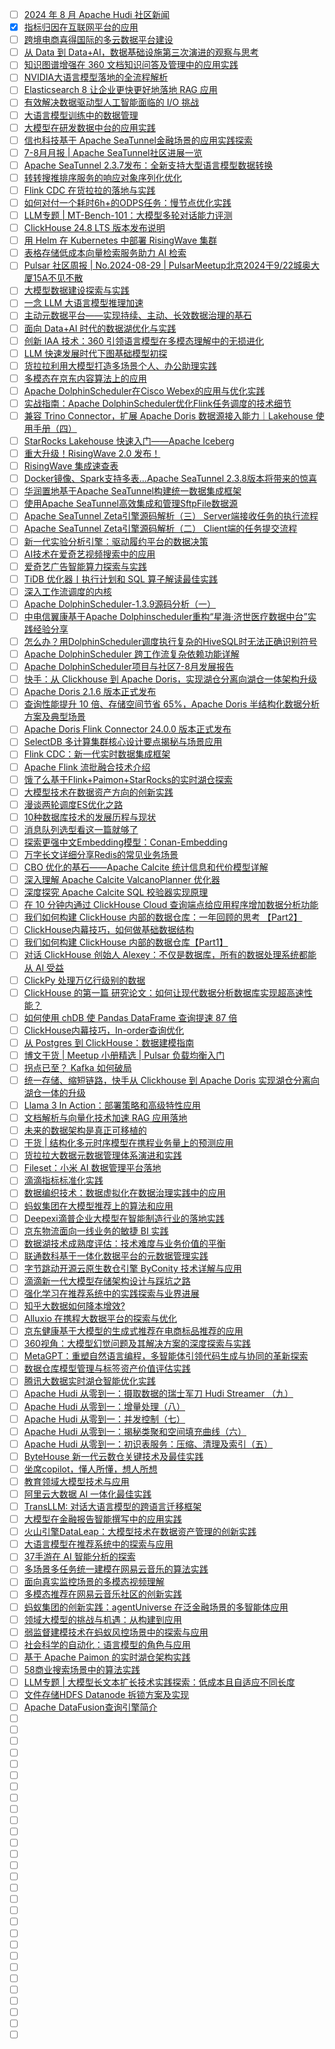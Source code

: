 - [ ] [2024 年 8 月 Apache Hudi 社区新闻](https://mp.weixin.qq.com/s/g_Wb_GPVXeVNtqE6eVRtRQ)
- [x] [指标归因在互联网平台的应用](https://smartsi.blog.csdn.net/article/details/143352049)
- [ ] [跨境电商喜得国际的多云数据平台建设](https://mp.weixin.qq.com/s/XRRnxvo0lzGUkw3vmn8tdw)
- [ ] [从 Data 到 Data+AI，数据基础设施第三次演进的观察与思考](https://mp.weixin.qq.com/s/JWUp_wkYrCVsLM59eEqYNw)
- [ ] [知识图谱增强在 360 文档知识问答及管理中的应用实践](https://mp.weixin.qq.com/s/_-hzJHYvrth0yBr8L5Ld-Q)
- [ ] [NVIDIA大语言模型落地的全流程解析](https://mp.weixin.qq.com/s/9U7t3MKnk22VhUEke7OQmw)
- [ ] [Elasticsearch 8 让企业更快更好地落地 RAG 应用](https://mp.weixin.qq.com/s/smR2Q_HarUFA4pSCoN8tNA)
- [ ] [有效解决数据驱动型人工智能面临的 I/O 挑战](https://mp.weixin.qq.com/s/BtDs3rjyuml7Nrs6Kj2Eng)
- [ ] [大语言模型训练中的数据管理](https://mp.weixin.qq.com/s/Ul7OaGAyrbcUJz0Q8xzeZQ)
- [ ] [大模型在研发数据中台的应用实践](https://mp.weixin.qq.com/s/-c04q-thalvpZhS8n7JepQ)
- [ ] [信也科技基于 Apache SeaTunnel金融场景的应用实践探索](https://mp.weixin.qq.com/s/71Yrbo5RO6FANJzzf3dZag)
- [ ] [7-8月月报 | Apache SeaTunnel社区进展一览](https://mp.weixin.qq.com/s/HDcOuUIjT4ApsizoSIFGWQ)
- [ ] [Apache SeaTunnel 2.3.7发布：全新支持大型语言模型数据转换](https://mp.weixin.qq.com/s/V0TC19GxjlVInOAacEIhuw)
- [ ] [转转搜推排序服务的响应对象序列化优化](https://mp.weixin.qq.com/s/X0RyPEGl7WQ8WRI5Q1fV4Q)
- [ ] [Flink CDC 在货拉拉的落地与实践](https://mp.weixin.qq.com/s/ZSc4ZPKwJQnfr_yDQHLzYg)
- [ ] [如何对付一个耗时6h+的ODPS任务：慢节点优化实践](https://mp.weixin.qq.com/s/xKOmGl4QzCsmwMtgYPRkhA)
- [ ] [LLM专题 | MT-Bench-101：大模型多轮对话能力评测](https://mp.weixin.qq.com/s/o9vzNkknnO4ijOVlHmTpGA)
- [ ] [ClickHouse 24.8 LTS 版本发布说明](https://mp.weixin.qq.com/s/xc1_6m-3sUBr2T7_t4m3jQ)
- [ ] [用 Helm 在 Kubernetes 中部署 RisingWave 集群](https://mp.weixin.qq.com/s/Ums63FRrB7DkkhsYaHs7ig)
- [ ] [表格存储低成本向量检索服务助力 AI 检索](https://mp.weixin.qq.com/s/gl-GLogaiBtgNMDqMgVnqg)
- [ ] [Pulsar 社区周报 | No.2024-08-29 | PulsarMeetup北京2024于9/22城奥大厦15A不见不散](https://mp.weixin.qq.com/s/4qTW5zaEe4Y2JASqPKm82w)
- [ ] [大模型数据建设探索与实践](https://mp.weixin.qq.com/s/piYayFOaHzq9aZtgCTD27A)
- [ ] [一念 LLM 大语言模型推理加速](https://mp.weixin.qq.com/s/ygIPqII2RYkvu7nPaJsJ3w)
- [ ] [主动元数据平台——实现持续、主动、长效数据治理的基石](https://mp.weixin.qq.com/s/TFjJ799IOPkwG_Ywz3piow)
- [ ] [面向 Data+AI 时代的数据湖优化与实践](https://mp.weixin.qq.com/s/HwnGaPWscY0BvAek-4bHpQ)
- [ ] [创新 IAA 技术：360 引领语言模型在多模态理解中的无损进化](https://mp.weixin.qq.com/s/wQIsgThuvFTCbLSVpTRT-Q)
- [ ] [LLM 快速发展时代下图基础模型初探](https://mp.weixin.qq.com/s/-sY1jV_2X57PFbMskoCUCA)
- [ ] [货拉拉利用大模型打造多场景个人、办公助理实践](https://mp.weixin.qq.com/s/ZOMWQ6iYf7gQ1l6QDM02cg)
- [ ] [多模态在京东内容算法上的应用](https://mp.weixin.qq.com/s/Em5jQPo_ri06AT5IWzvbCA)
- [ ] [Apache DolphinScheduler在Cisco Webex的应用与优化实践](https://mp.weixin.qq.com/s/2_ub8LBwKmWkGC1R9u0UTw)
- [ ] [实战指南：Apache DolphinScheduler优化Flink任务调度的技术细节](https://mp.weixin.qq.com/s/WOatK4Av51m1_JQ9nRxxKg)
- [ ] [兼容 Trino Connector，扩展 Apache Doris 数据源接入能力｜Lakehouse 使用手册（四）](https://mp.weixin.qq.com/s/tDFSAXyeayLYqUDV8KdnpA)
- [ ] [StarRocks Lakehouse 快速入门——Apache Iceberg](https://mp.weixin.qq.com/s/pIXKXKNBLG5EPkAkiowBLQ)
- [ ] [重大升级！RisingWave 2.0 发布！](https://mp.weixin.qq.com/s/Kq37BfymAd3ZZyeY0jOAcg)
- [ ] [RisingWave 集成速查表](https://mp.weixin.qq.com/s/nOs4admNMMgw9ziCafvFbw)
- [ ] [Docker镜像、Spark支持多表...Apache SeaTunnel 2.3.8版本将带来的惊喜](https://mp.weixin.qq.com/s/uBh7p1BaSEpZsCYdBCAm7Q)
- [ ] [华润置地基于Apache SeaTunnel构建统一数据集成框架](https://mp.weixin.qq.com/s/br5zzwHnZVGwyIVtuOIsLQ)
- [ ] [使用Apache SeaTunnel高效集成和管理SftpFile数据源](https://mp.weixin.qq.com/s/mmsE15ocH5YFo0PoZuCqxQ)
- [ ] [Apache SeaTunnel Zeta引擎源码解析（三） Server端接收任务的执行流程](https://mp.weixin.qq.com/s/esTd-15JZXYvjQ5s0KtD7Q)
- [ ] [Apache SeaTunnel Zeta引擎源码解析（二） Client端的任务提交流程](https://mp.weixin.qq.com/s/khKtrSwvqqEvogevYiGC0g)
- [ ] [新一代实验分析引擎：驱动履约平台的数据决策](https://mp.weixin.qq.com/s/vdqaat4ioQ2rqqy0JxvMVQ)
- [ ] [AI技术在爱奇艺视频搜索中的应用](https://mp.weixin.qq.com/s/K02gGawk_4Ej5rWlPxfAZQ)
- [ ] [爱奇艺广告智能算力探索与实践](https://mp.weixin.qq.com/s/DU4uMuQ7WzU6bz1mAxsZug)
- [ ] [TiDB 优化器丨执行计划和 SQL 算子解读最佳实践](https://mp.weixin.qq.com/s/uGG2yY_8O8Rle9hdInl5SA)
- [ ] [深入工作流调度的内核](https://mp.weixin.qq.com/s/KOgMBaAr87kCQ_Iy1iKnNw)
- [ ] [Apache DolphinScheduler-1.3.9源码分析（一）](https://mp.weixin.qq.com/s/mjHb7zOHKp7fqXqVI16cVA)
- [ ] [中电信翼康基于Apache Dolphinscheduler重构“星海·济世医疗数据中台”实践经验分享](https://mp.weixin.qq.com/s/R_xM0M98lE3QSUrC-EadjA)
- [ ] [怎么办？用DolphinScheduler调度执行复杂的HiveSQL时无法正确识别符号](https://mp.weixin.qq.com/s/iOMsZh-XiaJsVoD4XTGvYg)
- [ ] [Apache DolphinScheduler 跨工作流复杂依赖功能详解](https://mp.weixin.qq.com/s/GcTjPWMqOT3X81-l-TMYAA)
- [ ] [Apache DolphinScheduler项目与社区7-8月发展报告](https://mp.weixin.qq.com/s/9L23FJkwWiqaYOi6_R2p_A)
- [ ] [快手：从 Clickhouse 到 Apache Doris，实现湖仓分离向湖仓一体架构升级](https://mp.weixin.qq.com/s/fVk_o9c59jw3GVMfQrvaxw)
- [ ] [Apache Doris 2.1.6 版本正式发布](https://mp.weixin.qq.com/s/m2YGPjoiVL2CnV-gk79eJw)
- [ ] [查询性能提升 10 倍、存储空间节省 65%，Apache Doris 半结构化数据分析方案及典型场景](https://mp.weixin.qq.com/s/fGtS3BUMMKOh4C99dLpzLA)
- [ ] [Apache Doris Flink Connector 24.0.0 版本正式发布](https://mp.weixin.qq.com/s/Fh3nMplePwhdzMi8Y8VBOQ)
- [ ] [SelectDB 多计算集群核心设计要点揭秘与场景应用](https://mp.weixin.qq.com/s/LEORVOrn-ptDPKlVASufzA)
- [ ] [Flink CDC：新一代实时数据集成框架](https://mp.weixin.qq.com/s/kV77xw5rlmxDRoDpt7a65w)
- [ ] [Apache Flink 流批融合技术介绍](https://mp.weixin.qq.com/s/ybwkxyIeojehHdT2ZVy03A)
- [ ] [饿了么基于Flink+Paimon+StarRocks的实时湖仓探索](https://mp.weixin.qq.com/s/HyQS1hOoRvDWqizZLZ9M-Q)
- [ ] [大模型技术在数据资产方向的创新实践](https://mp.weixin.qq.com/s/Gm_G9lcpTzwihomzj4awRw)
- [ ] [漫谈两轮调度ES优化之路](https://mp.weixin.qq.com/s/kZ9mJ3e5Ynisaxgz20JpqA)
- [ ] [10种数据库技术的发展历程与现状](https://mp.weixin.qq.com/s/AAxlJzX_S_-ScJRtUktm4g)
- [ ] [消息队列选型看这一篇就够了](https://mp.weixin.qq.com/s/jWKHAic4Tt4Ohsj4pTmYFw)
- [ ] [探索更强中文Embedding模型：Conan-Embedding](https://mp.weixin.qq.com/s/5upU8Yf-6Bcn0kfxk7-V2Q)
- [ ] [万字长文详细分享Redis的常见业务场景](https://mp.weixin.qq.com/s/srkd73bS2n3mjIADLVg72A)
- [ ] [CBO 优化的基石——Apache Calcite 统计信息和代价模型详解](https://mp.weixin.qq.com/s/dfnh7ja_rCO2MqRvtSboTg)
- [ ] [深入理解 Apache Calcite ValcanoPlanner 优化器](https://mp.weixin.qq.com/s/rBDSs4Ul7RdpvBPPkYq8Mw)
- [ ] [深度探究 Apache Calcite SQL 校验器实现原理](https://mp.weixin.qq.com/s/vev4QM0eczofP1R_3dlsYg)
- [ ] [在 10 分钟内通过 ClickHouse Cloud 查询端点给应用程序增加数据分析功能](https://mp.weixin.qq.com/s/PjBb7nk-0uc-PTgAjlf7kg)
- [ ] [我们如何构建 ClickHouse 内部的数据仓库：一年回顾的思考 【Part2】](https://mp.weixin.qq.com/s/dS5-SoWbxUN_PU70QYdoLA)
- [ ] [ClickHouse内幕技巧，如何做基础数据结构](https://mp.weixin.qq.com/s/1jjr0muG46e5mMJRBKed2A)
- [ ] [我们如何构建 ClickHouse 内部的数据仓库【Part1】](https://mp.weixin.qq.com/s/t8tRAOc0jcGICp-OmhXybQ)
- [ ] [对话 ClickHouse 创始人 Alexey：不仅是数据库，所有的数据处理系统都能从 AI 受益](https://mp.weixin.qq.com/s/R6MWUpFp2w3MPjMOZNDn2Q)
- [ ] [ClickPy 处理万亿行级别的数据](https://mp.weixin.qq.com/s/UUgR6gvhgJ-u-TeMMUn5bg)
- [ ] [ClickHouse 的第一篇 研究论文：如何让现代数据分析数据库实现超高速性能？](https://mp.weixin.qq.com/s/v3ZoIxGYz29VcK7LbWhANA)
- [ ] [如何使用 chDB 使 Pandas DataFrame 查询提速 87 倍](https://mp.weixin.qq.com/s/zLsCnowzdjxwWY8z2-AB8A)
- [ ] [ClickHouse内幕技巧，In-order查询优化](https://mp.weixin.qq.com/s/ipN43yVT2hqpeQBc_F8q8Q)
- [ ] [从 Postgres 到 ClickHouse：数据建模指南](https://mp.weixin.qq.com/s/ib-8goi1ldoBM4s7DR57Yg)
- [ ] [博文干货 | Meetup 小册精选 | Pulsar 负载均衡入门](https://mp.weixin.qq.com/s/f2g2rqAOYyVyb-nw4kFi2A)
- [ ] [拐点已至？ Kafka 如何破局](https://mp.weixin.qq.com/s/LD4W7Vt1QS5QXHC8Us80zw)
- [ ] [统一存储、缩短链路，快手从 Clickhouse 到 Apache Doris 实现湖仓分离向湖仓一体的升级](https://mp.weixin.qq.com/s/LJ9b5g5HOPBs5PcCGz39KA)
- [ ] [Llama 3 In Action：部署策略和高级特性应用](https://mp.weixin.qq.com/s/EuzpanztltctDWevQK0yeA)
- [ ] [文档解析与向量化技术加速 RAG 应用落地](https://mp.weixin.qq.com/s/BFLldZr4YdUAf66ZvTROAw)
- [ ] [未来的数据架构是真正可移植的](https://mp.weixin.qq.com/s/OGxumm-m1MR2vSQrzshBpg)
- [ ] [干货 | 结构化多元时序模型在携程业务量上的预测应用](https://mp.weixin.qq.com/s/QMADitomv39FKcUlm6p5Tw)
- [ ] [货拉拉大数据元数据管理体系演进和实践](https://mp.weixin.qq.com/s/QMFvkwZW_5l37zA3IiNHtA)
- [ ] [Fileset：小米 AI 数据管理平台落地](https://mp.weixin.qq.com/s/8f9xE408mRwSn2ZymWOJhA)
- [ ] [滴滴指标标准化实践](https://mp.weixin.qq.com/s/RNWm5Eq0YG4jgCZntCSQFA)
- [ ] [数据编织技术：数据虚拟化在数据治理实践中的应用](https://mp.weixin.qq.com/s/YlSV25Vj6oqX6NfpUj8fXw)
- [ ] [蚂蚁集团在大模型推荐上的算法和应用](https://mp.weixin.qq.com/s/Itfn2573Sh5xb4gmFF4drg)
- [ ] [Deepexi滴普企业大模型在智能制造行业的落地实践](https://mp.weixin.qq.com/s/cuUD4I0FW35UX2ZFqStowA)
- [ ] [京东物流面向一线业务的敏捷 BI 实践](https://mp.weixin.qq.com/s/-N-4d1ZeCQHsHgKskiQ5Nw)
- [ ] [数据湖技术成熟度评估：技术难度与业务价值的平衡](https://mp.weixin.qq.com/s/LvnZZt_bOV4wurF8mBxbWA)
- [ ] [联通数科基于一体化数据平台的元数据管理实践](https://mp.weixin.qq.com/s/IgR7j5sN7WbFzqKhaHZB6A)
- [ ] [字节跳动开源云原生数仓引擎 ByConity 技术详解与应用](https://mp.weixin.qq.com/s/4lcpC8dt4ga6j8RPR-v3OQ)
- [ ] [滴滴新一代大模型存储架构设计与踩坑之路](https://mp.weixin.qq.com/s/kY7ZmhWj8SiEvreM1Z0tYA)
- [ ] [强化学习在推荐系统中的实践探索与业界进展](https://mp.weixin.qq.com/s/0F17AkUMvEmRMIABpjvgFQ)
- [ ] [知乎大数据如何降本增效?](https://mp.weixin.qq.com/s/GuJtLC0NdZh7rIXWPQiS3Q)
- [ ] [Alluxio 在携程大数据平台的探索与优化](https://mp.weixin.qq.com/s/tdW-ARJ3832b3QC45l9mZQ)
- [ ] [京东健康基于大模型的生成式推荐在电商标品推荐的应用](https://mp.weixin.qq.com/s/jN1OAKcRhJOt-qvPEE3gbg)
- [ ] [360视角：大模型幻觉问题及其解决方案的深度探索与实践](https://mp.weixin.qq.com/s/OzI5PLmHSn7iYpoAEMKhXw)
- [ ] [MetaGPT：重塑自然语言编程，多智能体引领代码生成与协同的革新探索](https://mp.weixin.qq.com/s/9GqUgXuGXohehF1uHdzO9g)
- [ ] [数据仓库模型管理与标签资产价值评估实践](https://mp.weixin.qq.com/s/op6Vk1znjARs0_dCBdo-uQ)
- [ ] [腾讯大数据实时湖仓智能优化实践](https://mp.weixin.qq.com/s/Fqlz2UTvGCFUcimT75CN-w)
- [ ] [Apache Hudi 从零到一：摄取数据的瑞士军刀 Hudi Streamer （九）](https://mp.weixin.qq.com/s/0sCtaSb41KE9MyOgjX6sng)
- [ ] [Apache Hudi 从零到一：增量处理（八）](https://mp.weixin.qq.com/s/xnQmAFddd5KChQvXJ2YKrA)
- [ ] [Apache Hudi 从零到一：并发控制（七）](https://mp.weixin.qq.com/s/h02L5xrK1RwY33GdP8K_rw)
- [ ] [Apache Hudi 从零到一：揭秘类聚和空间填充曲线（六）](https://mp.weixin.qq.com/s/2tJMmKPnivHpoJdNRuUYFQ)
- [ ] [Apache Hudi 从零到一：初识表服务：压缩、清理及索引（五）](https://mp.weixin.qq.com/s/ZEV3xiWFZV80_aPtkyU55A)
- [ ] [ByteHouse 新一代云数仓关键技术及最佳实践](https://mp.weixin.qq.com/s/tPOt9ImSNkle3pHvRDILNg)
- [ ] [坐席copilot，懂人所懂，想人所想](https://mp.weixin.qq.com/s/rh1PGrgr6YcbGnfEJjl_Fg)
- [ ] [教育领域大模型技术与应用](https://mp.weixin.qq.com/s/874a6a8tt-NF6BuHlemKWA)
- [ ] [阿里云大数据 AI 一体化最佳实践](https://mp.weixin.qq.com/s/eUE4cGS3CkLGWQj5XigUzQ)
- [ ] [TransLLM: 对话大语言模型的跨语言迁移框架](https://mp.weixin.qq.com/s/lKxHPtG7X5yFIES-qpFzPQ)
- [ ] [大模型在金融报告智能撰写中的应用实践](https://mp.weixin.qq.com/s/CriuQvlNV3msJI2z_HbUlQ)
- [ ] [火山引擎DataLeap：大模型技术在数据资产管理的创新实践](https://mp.weixin.qq.com/s/ADa3pV-mRx8yW200O_Ogag)
- [ ] [大语言模型在推荐系统中的探索与应用](https://mp.weixin.qq.com/s/y5-Sa-WaN0y2zwUX0g1EXg)
- [ ] [37手游在 AI 智能分析的探索](https://mp.weixin.qq.com/s/zAyscChPex1oc8hObQ4Lzg)
- [ ] [多场景多任务统一建模在网易云音乐的算法实践](https://mp.weixin.qq.com/s/GVTvxLZaAIHPVSBhavtc8Q)
- [ ] [面向真实监控场景的多模态视频理解](https://mp.weixin.qq.com/s/3iPeKtqVEKvWpOb_pqEOXA)
- [ ] [多模态推荐在网易云音乐社区的创新实践](https://mp.weixin.qq.com/s/_zAAMtAtGFcrtwTwZ1R6jg)
- [ ] [蚂蚁集团的创新实践：agentUniverse 在泛金融场景的多智能体应用](https://mp.weixin.qq.com/s/dhFfdC43a74k4uahCs24-Q)
- [ ] [领域大模型的挑战与机遇：从构建到应用](https://mp.weixin.qq.com/s/UMd9U4qII5zt0ofiHdo4bg)
- [ ] [弱监督建模技术在蚂蚁风控场景中的探索与应用](https://mp.weixin.qq.com/s/-iGdHXEIoPmauLZMVWrnYQ)
- [ ] [社会科学的自动化：语言模型的角色与应用](https://mp.weixin.qq.com/s/ArCT2D5pky64nNwU3i4GJQ)
- [ ] [基于 Apache Paimon 的实时湖仓架构实践](https://mp.weixin.qq.com/s/mTZYaAqgWHftf-BnNaMf-A)
- [ ] [58商业搜索场景中的算法实践](https://mp.weixin.qq.com/s/oJ8SSkB1-NoIRcjAfWmqEQ)
- [ ] [LLM专题 | 大模型长文本扩长技术实践探索：低成本且自适应不同长度](https://mp.weixin.qq.com/s/zm9n8dMNkHXIO8GBuytjww)
- [ ] [文件存储HDFS Datanode 拆锁方案及实现](https://mp.weixin.qq.com/s/y7RFRyRPwyidXNQ7tWpWkw)
- [ ] [Apache DataFusion查询引擎简介](https://mp.weixin.qq.com/s/8QfWjGsl8BBNrI7cV3JinA)
- [ ] []()
- [ ] []()
- [ ] []()
- [ ] []()
- [ ] []()
- [ ] []()
- [ ] []()
- [ ] []()
- [ ] []()
- [ ] []()
- [ ] []()
- [ ] []()
- [ ] []()
- [ ] []()
- [ ] []()
- [ ] []()
- [ ] []()
- [ ] []()
- [ ] []()
- [ ] []()
- [ ] []()
- [ ] []()
- [ ] []()
- [ ] []()
- [ ] []()
- [ ] []()
- [ ] []()
- [ ] []()
- [ ] []()
